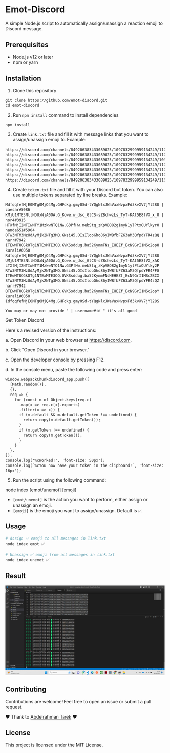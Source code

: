 # Emot-Discord

A simple Node.js script to automatically assign/unassign a reaction emoji to Discord message.

## Prerequisites

- Node.js v12 or later
- npm or yarn

## Installation

1. Clone this repository

```
git clone https://github.com/emot-discord.git
cd emot-discord
```

2. Run `npm install` command to install dependencies

```
npm install
```

3. Create `link.txt` file and fill it with message links that you want to assign/unassign emoji to. Example:

```
https://discord.com/channels/849206383433089025/1097832999959134249/1100521299903787189
https://discord.com/channels/849206383433089025/1097832999959134249/1100779922722672701
https://discord.com/channels/849206383433089025/1097832999959134249/1099608649615278132
https://discord.com/channels/849206383433089025/1097832999959134249/1100687660797931552
https://discord.com/channels/849206383433089025/1097832999959134249/1100700150218903583
https://discord.com/channels/849206383433089025/1097832999959134249/1101024347973492786
https://discord.com/channels/849206383433089025/1097832999959134249/1101031832952254546
```

4. Create `token.txt` file and fill it with your Discord bot token. You can also use multiple tokens separated by line breaks. Example:

```
MdfqqfefMjE0MTg0MjQ4Mg.GHFckg.gmy0Sd-tYQgNlxJWaVaxNvpxFd3kvXV7jYl28U | caesar#5086
KMjU1MTE3NllNDUxNjA0OA.G_Kcwe.w_dsc_GtCS-sZBchwzLs_TyT-KAt5E8fVX_x_0 | nor4#3915
HTXfMjI2NTIwNTY1MzkwNTQ1Nw.G3PfHw.mebStq_zKpVBO82gImyN1ylPtxOUYlkyr0 | nanda651#5904
OTw3NTM3MzUdAyMjk2NTg3MQ.GNsi45.OIsIlooGho86yIWBfbFZ63aM3QfpdYFR4zQQ | narr#7942
ITEwMTUCGkOTg1NTExMTE3OQ.GVKSsddug.ba52KymmFNs_EHEZf_EcN9GrI1MSc2op8 | kurali#6050
RdfqqfefMjE0MTg0MjQ4Mg.GHFckg.gmy0Sd-tYQgNlxJWaVaxNvpxFd3kvXV7jYl28U
UMjU1MTE3NllNDUxNjA0OA.G_Kcwe.w_dsc_GtCS-sZBchwzLs_TyT-KAt5E8fVX_xAK
LTXfMjI2NTIwNTY1MzkwNTQ1Nw.G3PfHw.mebStq_zKpVBO82gImyN1ylPtxOUYlky2P
RTw3NTM3MzUdAyMjk2NTg3MQ.GNsi45.OIsIlooGho86yIWBfbFZ63aM3QfpdYFR4FFG
ITEwMTUCGkOTg1NTExMTE3OQ.GVKSsddug.ba52KymmFNsHEHEZf_EcN9GrI1MSc2BCX
STw3NTM3MzUdAyMjk2NTg3MQ.GNsi45.OIsIlooGho86yIWBfbFZ63aM3QfpdYFR4zQZ | narr#7942
QTEwMTUCGkOTg1NTExMTE3OQ.GVKSsddug.ba52KymmFNs_EHEZf_EcN9GrI1MSc2opY | kurali#6050
IdfqqfefMjE0MTg0MjQ4Mg.GHFckg.gmy0Sd-tYQgNlxJWaVaxNvpxFd3kvXV7jYl28S
```

`You may or may not provide " | username#id " it's all good`

Get Token Discord

Here's a revised version of the instructions:

a. Open Discord in your web browser at https://discord.com.

b. Click "Open Discord in your browser."

c. Open the developer console by pressing F12.

d. In the console menu, paste the following code and press enter:

```
window.webpackChunkdiscord_app.push([
  [Math.random()],
  {},
  req => {
    for (const m of Object.keys(req.c)
      .map(x => req.c[x].exports)
      .filter(x => x)) {
      if (m.default && m.default.getToken !== undefined) {
        return copy(m.default.getToken());
      }
      if (m.getToken !== undefined) {
        return copy(m.getToken());
      }
    }
  },
]);
console.log('%cWorked!', 'font-size: 50px');
console.log(`%cYou now have your token in the clipboard!`, 'font-size: 16px');
```

5. Run the script using the following command:

node index [emot/unemot] [emoji]

- `[emot/unemot]` is the action you want to perform, either assign or unassign an emoji.
- `[emoji]` is the emoji you want to assign/unassign. Default is `✅`.

## Usage

```bash
# Assign ✅ emoji to all messages in link.txt
node index emot ✅

# Unassign ✅ emoji from all messages in link.txt
node index unemot ✅

```

## Result

![](img.png)

## Contributing

Contributions are welcome! Feel free to open an issue or submit a pull request.

❤️ Thank to [Abdelrahman Tarek](https://github.com/abdelrahman-tarek-0) ❤️

## License

This project is licensed under the MIT License.

